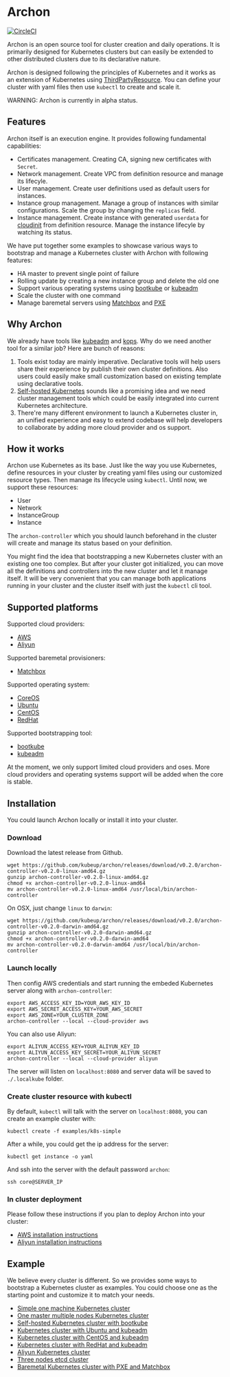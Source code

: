 Archon
======

[![CircleCI](https://circleci.com/gh/kubeup/archon/tree/master.svg?style=shield)][circleci]

Archon is an open source tool for cluster creation and daily operations.
It is primarily designed for Kubernetes clusters but can easily be extended to other
distributed clusters due to its declarative nature.

Archon is designed following the principles of Kubernetes and it works as
an extension of Kubernetes using [ThirdPartyResource]. You can define your
cluster with yaml files then use `kubectl` to create and scale it.

WARNING: Archon is currently in alpha status.

Features
--------

Archon itself is an execution engine. It provides following fundamental capabilities:

  - Certificates management. Creating CA, signing new certificates with `Secret`.
  - Network management. Create VPC from definition resource and manage its lifecyle.
  - User management. Create user definitions used as default users for instances.
  - Instance group management. Manage a group of instances with similar configurations.
    Scale the group by changing the `replicas` field.
  - Instance management. Create instance with generated `userdata` for [cloudinit]
    from definition resource. Manage the instance lifecyle by watching its status.

We have put together some examples to showcase various ways to bootstrap and manage
a Kubernetes cluster with Archon with following features:

  - HA master to prevent single point of failure
  - Rolling update by creating a new instance group and delete the old one
  - Support various operating systems using [bootkube] or [kubeadm]
  - Scale the cluster with one command
  - Manage baremetal servers using [Matchbox] and [PXE]

Why Archon
----------

We already have tools like [kubeadm] and [kops]. Why do we need another tool
for a similar job? Here are bunch of reasons:

  1. Tools exist today are mainly imperative. Declarative tools will help
  users share their experience by publish their own cluster definitions.
  Also users could easily make small customization based on existing template
  using declarative tools.
  2. [Self-hosted Kubernetes] sounds like a promising idea and we need cluster
  management tools which could be easily integrated into current Kubernetes
  architecture.
  3. There're many different environment to launch a Kubernetes cluster in,
  an unified experience and easy to extend codebase will help developers to
  collaborate by adding more cloud provider and os support.

How it works
------------

Archon use Kubernetes as its base. Just like the way you use Kubernetes,
define resources in your cluster by creating yaml files using our customized
resource types. Then manage its lifecycle using `kubectl`. Until now, we
support these resources:

  - User
  - Network
  - InstanceGroup
  - Instance

The `archon-controller` which you should launch beforehand in the cluster will
create and manage its status based on your definition.

You might find the idea that bootstrapping a new Kubernetes cluster with an existing
one too complex. But after your cluster got initialized, you can move all the
definitions and controllers into the new cluster and let it manage itself. It will
be very convenient that you can manage both applications running in your cluster
and the cluster itself with just the `kubectl` cli tool.

Supported platforms
-------------------

Supported cloud providers:

  - [AWS]
  - [Aliyun]

Supported baremetal provisioners:

  - [Matchbox]

Supported operating system:

  - [CoreOS][bootkube-example]
  - [Ubuntu][ubuntu-example]
  - [CentOS][centos-example]
  - [RedHat][redhat-example]

Supported bootstrapping tool:

  - [bootkube][bootkube-example]
  - [kubeadm][ubuntu-example]

At the moment, we only support limited cloud providers and oses. More cloud providers
and operating systems support will be added when the core is stable.

Installation
------------

You could launch Archon locally or install it into your cluster.

### Download

Download the latest release from Github.

```
wget https://github.com/kubeup/archon/releases/download/v0.2.0/archon-controller-v0.2.0-linux-amd64.gz
gunzip archon-controller-v0.2.0-linux-amd64.gz
chmod +x archon-controller-v0.2.0-linux-amd64
mv archon-controller-v0.2.0-linux-amd64 /usr/local/bin/archon-controller
```

On OSX, just change `linux` to `darwin`:

```
wget https://github.com/kubeup/archon/releases/download/v0.2.0/archon-controller-v0.2.0-darwin-amd64.gz
gunzip archon-controller-v0.2.0-darwin-amd64.gz
chmod +x archon-controller-v0.2.0-darwin-amd64
mv archon-controller-v0.2.0-darwin-amd64 /usr/local/bin/archon-controller
```

### Launch locally

Then config AWS credentials and start running the embeded Kubernetes server along with `archon-controller`:

```
export AWS_ACCESS_KEY_ID=YOUR_AWS_KEY_ID
export AWS_SECRET_ACCESS_KEY=YOUR_AWS_SECRET
export AWS_ZONE=YOUR_CLUSTER_ZONE
archon-controller --local --cloud-provider aws
```

You can also use Aliyun:

```
export ALIYUN_ACCESS_KEY=YOUR_ALIYUN_KEY_ID
export ALIYUN_ACCESS_KEY_SECRET=YOUR_ALIYUN_SECRET
archon-controller --local --cloud-provider aliyun
```

The server will listen on `localhost:8080` and server data will be saved to `./.localkube` folder.

### Create cluster resource with kubectl

By default, `kubectl` will talk with the server on `localhost:8080`, you can create an example cluster with:

```
kubectl create -f examples/k8s-simple
```

After a while, you could get the ip address for the server:

```
kubectl get instance -o yaml
```

And ssh into the server with the default password `archon`:

```
ssh core@SERVER_IP
```

### In cluster deployment

Please follow these instructions if you plan to deploy Archon into your cluster:

  - [AWS installation instructions]
  - [Aliyun installation instructions]


Example
-------

We believe every cluster is different. So we provides some ways to bootstrap a
Kubernetes cluster as examples. You could choose one as the starting point and
customize it to match your needs.

  - [Simple one machine Kubernetes cluster][simple-example]
  - [One master multiple nodes Kubernetes cluster][master-node-example]
  - [Self-hosted Kubernetes cluster with bootkube][bootkube-example]
  - [Kubernetes cluster with Ubuntu and kubeadm][ubuntu-example]
  - [Kubernetes cluster with CentOS and kubeadm][centos-example]
  - [Kubernetes cluster with RedHat and kubeadm][redhat-example]
  - [Aliyun Kubernetes cluster][aliyun-example]
  - [Three nodes etcd cluster][etcd-example]
  - [Baremetal Kubernetes cluster with PXE and Matchbox][matchbox-example]

[ThirdPartyResource]: http://kubernetes.io/docs/user-guide/thirdpartyresources/
[Matchbox]: https://github.com/coreos/matchbox
[PXE]: https://en.wikipedia.org/wiki/Preboot_Execution_Environment
[kubeadm]: https://github.com/kubernetes/kubeadm
[bootkube]: https://github.com/kubernetes-incubator/bootkube
[kops]: https://github.com/kubernetes/kops
[cloudinit]: http://cloudinit.readthedocs.io/en/latest/
[AWS]: https://aws.amazon.com
[Aliyun]: https://www.aliyun.com
[simple-example]: https://github.com/kubeup/archon/tree/master/example/k8s-simple
[master-node-example]: https://github.com/kubeup/archon/tree/master/example/k8s-master-node
[bootkube-example]: https://github.com/kubeup/archon/tree/master/example/k8s-bootkube
[ubuntu-example]: https://github.com/kubeup/archon/tree/master/example/k8s-ubuntu
[centos-example]: https://github.com/kubeup/archon/tree/master/example/k8s-centos
[redhat-example]: https://github.com/kubeup/archon/tree/master/example/k8s-redhat
[aliyun-example]: https://github.com/kubeup/archon/tree/master/example/k8s-aliyun
[etcd-example]: https://github.com/kubeup/archon/tree/master/example/etcd-cluster
[matchbox-example]: https://github.com/kubeup/archon/tree/master/example/k8s-matchbox
[Self-hosted Kubernetes]: https://github.com/kubernetes/community/pull/206
[AWS installation instructions]: https://github.com/kubeup/archon/blob/master/docs/installation.md
[Aliyun installation instructions]: https://github.com/kubeup/archon/blob/master/docs/installation_aliyun.md
[circleci]: https://circleci.com/gh/kubeup/archon
